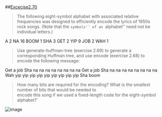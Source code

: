 ##[Excecise2.70](Ex2.70.rkt)
>The following eight-symbol alphabet with associated relative frequencies was designed to
efficiently encode the lyrics of 1950s rock songs. (Note that the ``symbols'' of an ``alphabet'' need not be
individual letters.)


A 2 NA 16
BOOM 1 SHA 3
GET 2 YIP 9
JOB 2 WAH 1

>Use generate-huffman-tree (exercise 2.69) to generate a corresponding Huffman tree, and use
encode (exercise 2.68) to encode the following message:


Get a job
Sha na na na na na na na na
Get a job
Sha na na na na na na na na
Wah yip yip yip yip yip yip yip yip yip
Sha boom


>How many bits are required for the encoding? What is the smallest number of bits that would be needed to<br>
encode this song if we used a fixed-length code for the eight-symbol alphabet?`<br>

![image](https://github.com/Soyn/sicp/blob/master/screenshots/encoded-rock-song.png)
